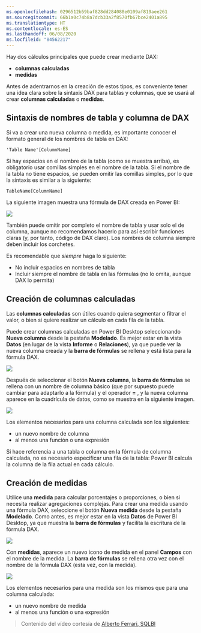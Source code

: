```yaml
---
ms.openlocfilehash: 0296512b59baf828dd284088e0109af819aee261
ms.sourcegitcommit: 66b1a0c74b8a7dcb33a2f8570fb67bce2401a895
ms.translationtype: HT
ms.contentlocale: es-ES
ms.lasthandoff: 06/08/2020
ms.locfileid: "84562217"
---
```

Hay dos cálculos principales que puede crear mediante DAX:

* **columnas calculadas**
* **medidas**

Antes de adentrarnos en la creación de estos tipos, es conveniente tener una idea clara sobre la sintaxis DAX para tablas y columnas, que se usará al crear **columnas calculadas** o **medidas**.

## <a name="dax-table-and-column-name-syntax"></a>Sintaxis de nombres de tabla y columna de DAX
Si va a crear una nueva columna o medida, es importante conocer el formato general de los nombres de tabla en DAX:

    'Table Name'[ColumnName]

Si hay espacios en el nombre de la tabla (como se muestra arriba), es obligatorio usar comillas simples en el nombre de la tabla. Si el nombre de la tabla no tiene espacios, se pueden omitir las comillas simples, por lo que la sintaxis es similar a la siguiente:

    TableName[ColumnName]

La siguiente imagen muestra una fórmula de DAX creada en Power BI:

![](media/7-2-dax-calculation-types/dax-calc-types_1.png)

También puede omitir por completo el nombre de tabla y usar solo el de columna, aunque no recomendamos hacerlo para así escribir funciones claras (y, por tanto, código de DAX claro). Los nombres de columna siempre deben incluir los corchetes.

Es recomendable que *siempre* haga lo siguiente:

* No incluir espacios en nombres de tabla
* Incluir siempre el nombre de tabla en las fórmulas (no lo omita, aunque DAX lo permita)

## <a name="creating-calculated-columns"></a>Creación de columnas calculadas
Las **columnas calculadas** son útiles cuando quiera segmentar o filtrar el valor, o bien si quiere realizar un cálculo en cada fila de la tabla.

Puede crear columnas calculadas en Power BI Desktop seleccionando **Nueva columna** desde la pestaña **Modelado**. Es mejor estar en la vista **Datos** (en lugar de la vista **Informe** o **Relaciones**), ya que puede ver la nueva columna creada y la **barra de fórmulas** se rellena y está lista para la fórmula DAX.

![](media/7-2-dax-calculation-types/dax-calc-types_2a.png)

Después de seleccionar el botón **Nueva columna**, la **barra de fórmulas** se rellena con un nombre de columna básico (que por supuesto puede cambiar para adaptarlo a la fórmula) y el operador **=** , y la nueva columna aparece en la cuadrícula de datos, como se muestra en la siguiente imagen.

![](media/7-2-dax-calculation-types/dax-calc-types_3.png)

Los elementos necesarios para una columna calculada son los siguientes:

* un nuevo nombre de columna
* al menos una función o una expresión

Si hace referencia a una tabla o columna en la fórmula de columna calculada, no es necesario especificar una fila de la tabla: Power BI calcula la columna de la fila actual en cada cálculo.

## <a name="creating-measures"></a>Creación de medidas
Utilice una **medida** para calcular porcentajes o proporciones, o bien si necesita realizar agregaciones complejas. Para crear una medida usando una fórmula DAX, seleccione el botón **Nueva medida** desde la pestaña **Modelado**. Como antes, es mejor estar en la vista **Datos** de Power BI Desktop, ya que muestra la **barra de fórmulas** y facilita la escritura de la fórmula DAX.

![](media/7-2-dax-calculation-types/dax-calc-types_4.png)

Con **medidas**, aparece un nuevo icono de medida en el panel **Campos** con el nombre de la medida. La **barra de fórmulas** se rellena otra vez con el nombre de la fórmula DAX (esta vez, con la medida).

![](media/7-2-dax-calculation-types/dax-calc-types_5.png)

Los elementos necesarios para una medida son los mismos que para una columna calculada:

* un nuevo nombre de medida
* al menos una función o una expresión

> Contenido del vídeo cortesía de [Alberto Ferrari, SQLBI](https://www.sqlbi.com/learning-dax)
> 
> 

